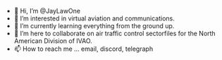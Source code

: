 - 👋 Hi, I’m @JayLawOne
- 👀 I’m interested in virtual aviation and communications.
- 🌱 I’m currently learning everything from the ground up.
- 💞️ I’m here to collaborate on air traffic control sectorfiles for the North American Division of IVAO.
- 📫 How to reach me ... email, discord, telegraph

<!---
JayLawOne/JayLawOne is a ✨ special ✨ repository because its `README.md` (this file) appears on your GitHub profile.
You can click the Preview link to take a look at your changes.
--->
